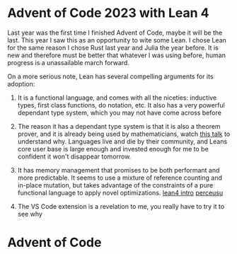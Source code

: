 # Advent of Code 2023 with Lean 4

Last year was the first time I finished Advent of Code, maybe it will be the last. This year I saw this as an opportunity to wite some Lean. I chose Lean for the same reason I chose Rust last year and Julia the year before. It is new and therefore must be better that whatever I was using before, human progress is a unassailable march forward.

On a more serious note, Lean has several compelling arguments for its adoption:
1. It is a functional language, and comes with all the niceties: inductive types, first class functions, do notation, etc. It also has a very powerful dependant type system, which you may not have come across before
2. The reason it has a dependant type system is that it is also a theorem prover, and it is already being used by mathematicians, watch [this talk](https://www.youtube.com/watch?v=Dp-mQ3HxgDE) to understand why. Languages live and die by their community, and Leans core user base is large enough and invested enough for me to be confident it won't disappear tomorrow.
2. It has memory management that promises to be both performant and more predictable. It seems to use a mixture of reference counting and in-place mutation, but takes advantage of the constraints of a pure functional language to apply novel optimizations.
[lean4 intro](https://lean-lang.org/papers/lean4.pdf)
[perceusu](https://www.microsoft.com/en-us/research/uploads/prod/2020/11/perceus-tr-v1.pdf)

3. The VS Code extension is a revelation to me, you really have to try it to see why

# Advent of Code

